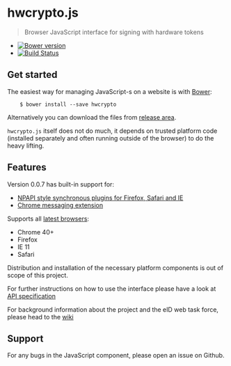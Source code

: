 # hwcrypto.js
> Browser JavaScript interface for signing with hardware tokens

* [![Bower version](https://badge.fury.io/bo/hwcrypto.svg)](http://bower.io/search/?q=hwcrypto)
* [![Build Status](https://travis-ci.org/open-eid/hwcrypto.js.svg?branch=master)](https://travis-ci.org/open-eid/hwcrypto.js)


## Get started

The easiest way for managing JavaScript-s on a website is with [Bower](http://bower.io/):

        $ bower install --save hwcrypto

Alternatively you can download the files from [release area](https://github.com/open-eid/hwcrypto.js/releases).

`hwcrypto.js` itself does not do much, it depends on trusted platform code (installed separately and often running outside of the browser) to do the heavy lifting. 

## Features

Version 0.0.7 has built-in support for:
- [NPAPI style synchronous plugins for Firefox, Safari and IE](https://github.com/open-eid/browser-token-signing)
- [Chrome messaging extension](https://github.com/open-eid/chrome-token-signing)

Supports all [latest browsers](http://browsehappy.com/):
- Chrome 40+
- Firefox
- IE 11
- Safari

Distribution and installation of the necessary platform components is out of scope of this project.

For further instructions on how to use the interface please have a look at [API specification](https://github.com/open-eid/hwcrypto.js/wiki/ModernAPI)

For background information about the project and the eID web task force, please head to the [wiki](https://github.com/open-eid/hwcrypto.js/wiki#eid-web-tf)

## Support

For any bugs in the JavaScript component, please open an issue on Github.
